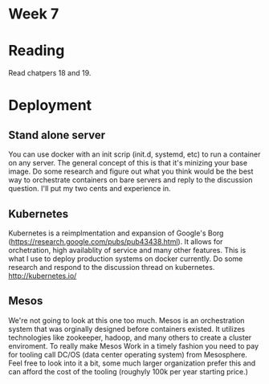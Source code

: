 # Week 7
# Reading
Read chatpers 18 and 19.

# Deployment
## Stand alone server
You can use docker with an init scrip (init.d, systemd, etc) to run a container on any server.  The general concept of this is that it's minizing your base image.  Do some research and figure out what you think would be the best way to orchestrate containers on bare servers and reply to the discussion question.  I'll put my two cents and experience in.

## Kubernetes
Kubernetes is a reimplmentation and expansion of Google's Borg (https://research.google.com/pubs/pub43438.html).  It allows for orchetration, high availablity of service and many other features.  This is what I use to deploy production systems on docker currently.  Do some research and respond to the discussion thread on kubernetes. http://kubernetes.io/

## Mesos
We're not going to look at this one too much. Mesos is an orchestration system that was orginally designed before containers existed. It utilizes technologies like zookeeper, hadoop, and many others to create a cluster enviroment.  To really make Mesos Work in a timely fashion you need to pay for tooling call DC/OS (data center operating system) from Mesosphere. Feel free to look into it a bit, some much larger organization prefer this and can afford the cost of the tooling (roughyly 100k per year starting price.)

